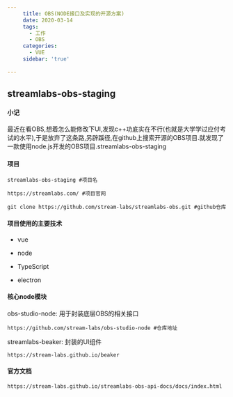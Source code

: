 ```yaml
---
     title: OBS(NODE接口及实现的开源方案)
     date: 2020-03-14
     tags:
       - 工作
       - OBS
     categories:
       - VUE
     sidebar: 'true'
 
---
```


## streamlabs-obs-staging ##

#### 小记 ####

最近在看OBS,想着怎么能修改下UI,发现c++功底实在不行(也就是大学学过应付考试的水平),于是放弃了这条路,另辟蹊径,在github上搜索开源的OBS项目.就发现了一款使用node.js开发的OBS项目.streamlabs-obs-staging

#### 项目

 ```shell
streamlabs-obs-staging #项目名

https://streamlabs.com/ #项目官网

git clone https://github.com/stream-labs/streamlabs-obs.git #github仓库

 ```

#### 项目使用的主要技术 ####

- vue

- node

- TypeScript

- electron 

#### 核心node模块 ####

obs-studio-node:  用于封装底层OBS的相关接口

```shell
https://github.com/stream-labs/obs-studio-node #仓库地址
```

streamlabs-beaker: 封装的UI组件

```shell
https://stream-labs.github.io/beaker
```



#### 官方文档 ####

```
https://stream-labs.github.io/streamlabs-obs-api-docs/docs/index.html
```


